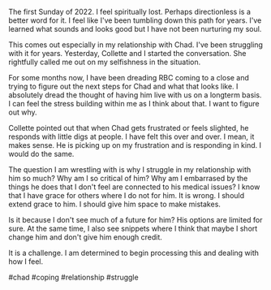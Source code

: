 The first Sunday of 2022. I feel spiritually lost. Perhaps directionless is a better word for it. I feel like I've been tumbling down this path for years. I've learned what sounds and looks good but I have not been nurturing my soul.

This comes out especially in my relationship with Chad.  I've been struggling with it for years. Yesterday, Collette and I started the conversation. She rightfully called me out on my selfishness in the situation.

For some months now, I have been dreading RBC coming to a close and trying to figure out the next steps for Chad and what that looks like. I absolutely dread the thought of having him live with us on a longterm basis. I can feel the stress building within me as I think about that. I want to figure out why. 

Collette pointed out that when Chad gets frustrated or feels slighted, he responds with little digs at people. I have felt this over and over. I mean, it makes sense. He is picking up on my frustration and is responding in kind. I would do the same.

The question I am wrestling with is why I struggle in my relationship with him so much? Why am I so critical of him? Why am I embarrased by the things he does that I don't feel are connected to his medical issues? I know that I have grace for others where I do not for him. It is wrong. I should extend grace to him. I should give him space to make mistakes.

Is it because I don't see much of a future for him? His options are limited for sure. At the same time, I also see snippets where I think that maybe I short change him and don't give him enough credit.

It is a challenge. I am determined to begin processing this and dealing with how I feel.

#chad #coping #relationship #struggle